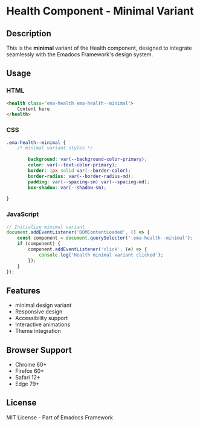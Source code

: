 # Health Component - Minimal Variant

## Description
This is the **minimal** variant of the Health component, designed to integrate seamlessly with the Emadocs Framework's design system.

## Usage

### HTML
```html
<health class="ema-health ema-health--minimal">
    Content here
</health>
```

### CSS
```css
.ema-health--minimal {
    /* minimal variant styles */
    
        background: var(--background-color-primary);
        color: var(--text-color-primary);
        border: 1px solid var(--border-color);
        border-radius: var(--border-radius-md);
        padding: var(--spacing-sm) var(--spacing-md);
        box-shadow: var(--shadow-sm);
    
}
```

### JavaScript
```javascript
// Initialize minimal variant
document.addEventListener('DOMContentLoaded', () => {
    const component = document.querySelector('.ema-health--minimal');
    if (component) {
        component.addEventListener('click', (e) => {
            console.log('Health minimal variant clicked');
        });
    }
});
```

## Features
- minimal design variant
- Responsive design
- Accessibility support
- Interactive animations
- Theme integration

## Browser Support
- Chrome 60+
- Firefox 60+
- Safari 12+
- Edge 79+

## License
MIT License - Part of Emadocs Framework
